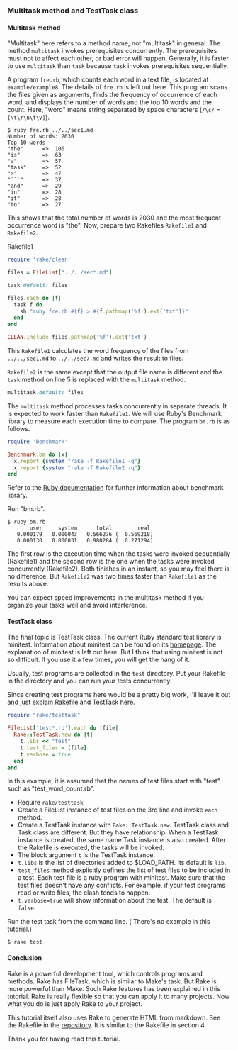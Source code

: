 ### Multitask method and TestTask class

#### Multitask method

"Multitask" here refers to a method name, not "multitask" in general.
The method `multitask` invokes prerequisites concurrently.
The prerequisites must not to affect each other, or bad error will happen.
Generally, it is faster to use `multitask` than `task` because `task` invokes prerequisites sequentially.

A program `fre.rb`, which counts each word in a text file, is located at `example/example8`.
The details of `fre.rb` is left out here.
This program scans the files given as arguments, finds the frequency of occurrence of each word, and displays the number of words and the top 10 words and the count.
Here, "word" means string separated by space characters (`/\s/` = `[\t\r\n\f\v]`).

```
$ ruby fre.rb ../../sec1.md
Number of words: 2030
Top 10 words
"the"      =>  106
"is"       =>  63
"a"        =>  57
"task"     =>  52
">"        =>  47
"```"      =>  37
"and"      =>  29
"in"       =>  28
"it"       =>  28
"to"       =>  27
```

This shows that the total number of words is 2030 and the most frequent occurrence word is "the".
Now, prepare two Rakefiles `Rakefile1` and `Rakefile2`.

Rakefile1

```ruby
require 'rake/clean'

files = FileList["../../sec*.md"]

task default: files

files.each do |f|
  task f do
    sh "ruby fre.rb #{f} > #{f.pathmap('%f').ext('txt')}"
  end
end

CLEAN.include files.pathmap('%f').ext('txt')
```

This `Rakefile1` calculates the word frequency of the files from `../../sec1.md` to `../../sec7.md` and writes the result to files.

`Rakefile2` is the same except that the output file name is different and the `task` method on line 5 is replaced with the `multitask` method.

```ruby
multitask default: files
```

The `multitask` method processes tasks concurrently in separate threads.
It is expected to work faster than `Rakefile1`.
We will use Ruby's Benchmark library to measure each execution time to compare.
The program `bm.rb` is as follows.

```ruby
require 'benchmark'

Benchmark.bm do |x|
  x.report {system "rake -f Rakefile1 -q"}
  x.report {system "rake -f Rakefile2 -q"}
end
```

Refer to the [Ruby documentation](https://ruby-doc.org/stdlib-3.1.2/libdoc/benchmark/rdoc/Benchmark.html#method-c-bm) for further information about benchmark library.

Run "bm.rb".

```
$ ruby bm.rb
       user     system      total        real
   0.000179   0.000043   0.566276 (  0.569218)
   0.000130   0.000031   0.980284 (  0.271294)
```

The first row is the execution time when the tasks were invoked sequentially (Rakefile1) and the second row is the one when the tasks were invoked concurrently (Rakefile2).
Both finishes in an instant, so you may feel there is no difference.
But `Rakefile2` was two times faster than `Rakefile1` as the results above.

You can expect speed improvements in the multitask method if you organize your tasks well and avoid interference.

#### TestTask class

The final topic is TestTask class.
The current Ruby standard test library is minitest.
Information about minitest can be found on its [homepage](https://www.rubydoc.info/gems/minitest).
The explanation of minitest is left out here.
But I think that using minitest is not so difficult.
If you use it a few times, you will get the hang of it.

Usually, test programs are collected in the `test` directory.
Put your Rakefile in the directory and you can run your tests concurrently.

Since creating test programs here would be a pretty big work, I'll leave it out and just explain Rakefile and TestTask here.

```ruby
require "rake/testtask"

FileList['test*.rb'].each do |file|
  Rake::TestTask.new do |t|
    t.libs << "test"
    t.test_files = [file]
    t.verbose = true
  end
end
```

In this example, it is assumed that the names of test files start with "test" such as "test_word_count.rb".

- Require `rake/testtask`
- Create a FileList instance of test files on the 3rd line and invoke `each` method.
- Create a TestTask instance with `Rake::TestTask.new`.
TestTask class and Task class are different.
But they have relationship.
When a TestTask instance is created, the same name Task instance is also created.
After the Rakefile is executed, the tasks will be invoked.
- The block argument `t` is the TestTask instance.
- `t.libs` is the list of directories added to $LOAD_PATH.
Its default is `lib`.
- `test_files` method explicitly defines the list of test files to be included in a test.
Each test file is a ruby program with minitest.
Make sure that the test files doesn't have any conflicts.
For example, if your test programs read or write files, the clash tends to happen.
- `t.verbose=true` will show information about the test.
The default is `false`.

Run the test task from the command line.
( There's no example in this tutorial.)

```
$ rake test
```

#### Conclusion

Rake is a powerful development tool, which controls programs and methods.
Rake has FileTask, which is similar to Make's task.
But Rake is more powerful than Make.
Such Rake features has been explained in this tutorial.
Rake is really flexible so that you can apply it to many projects.
Now what you do is just apply Rake to your project.

This tutorial itself also uses Rake to generate HTML from markdown.
See the Rakefile in the [repository](https://github.com/ToshioCP/Rake-tutorial-for-beginners-en).
It is similar to the Rakefile in section 4.

Thank you for having read this tutorial.
